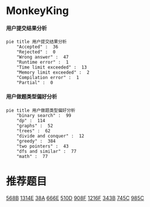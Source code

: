 # MonkeyKing

<!-- tabs:start -->



#### **用户提交结果分析**

```mermaid
pie title 用户提交结果分析
    "Accepted" :  36
    "Rejected" :  0
    "Wrong answer" :  47
    "Runtime error" :  1
    "Time limit exceeded" :  13
    "Memory limit exceeded" :  2
    "Compilation error" :  1
    "Partial" :  0
```

#### **用户做题类型偏好分析**

```mermaid
pie title 用户做题类型偏好分析
    "binary search" :  99
    "dp" :  114
    "graphs" :  52
    "trees" :  62
    "divide and conquer" :  12
    "greedy" :  384
    "two pointers" :  43
    "dfs and similar" :  77
    "math" :  77
```



<!-- tabs:end -->
# 推荐题目
[568B](https://codeforces.com/contest/568/problem/B)
[1314E](https://codeforces.com/contest/1314/problem/E)
[38A](https://codeforces.com/contest/38/problem/A)
[666E](https://codeforces.com/contest/666/problem/E)
[510D](https://codeforces.com/contest/510/problem/D)
[908F](https://codeforces.com/contest/908/problem/F)
[1216F](https://codeforces.com/contest/1216/problem/F)
[343B](https://codeforces.com/contest/343/problem/B)
[745C](https://codeforces.com/contest/745/problem/C)
[985C](https://codeforces.com/contest/985/problem/C)
